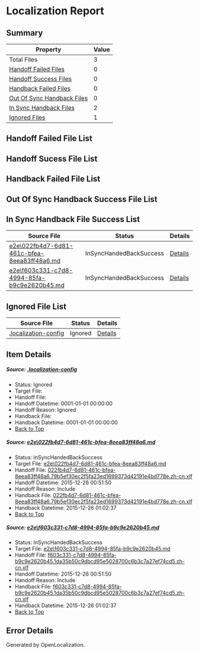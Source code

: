 # <a name='report-top'></a> Localization Report

## Summary
 Property | Value 
 -------- | ----- 
 Total Files | 3
[ Handoff Failed Files ](#handoff-failed-list)| 0
[ Handoff Success Files ](#handoff-success-list)| 0
[ Handback Failed Files ](#handback-failed-list)| 0
[ Out Of Sync Handback Files ](#outofsync-handback-success-list)| 0
[ In Sync Handback Files ](#insync-handback-success-list)| 2
[ Ignored Files ](#ignored-list)| 1

## <a name='handoff-failed-list'></a> Handoff Failed File List

## <a name='handoff-success-list'></a> Handoff Sucess File List

## <a name='handback-failed-list'></a> Handback Failed File List

## <a name='outofsync-handback-success-list'></a> Out Of Sync Handback Success File List

## <a name='insync-handback-success-list'></a> In Sync Handback File Success List
 Source File | Status | Details 
 ----------- | ------ | ------- 
 [e2e\022fb4d7-6d81-461c-bfea-8eea83ff48a6.md](https://github.com/OpenLocalizationTest/oltest/blob/4d3fdc745df3ce51760d6091a021f001e4615a9d/e2e/022fb4d7-6d81-461c-bfea-8eea83ff48a6.md) | InSyncHandedBackSuccess | [Details](#b24882ff5f589f956d77d489ac6ff42708e6aed81)
 [e2e\f603c331-c7d8-4994-85fa-b9c9e2620b45.md](https://github.com/OpenLocalizationTest/oltest/blob/4d3fdc745df3ce51760d6091a021f001e4615a9d/e2e/f603c331-c7d8-4994-85fa-b9c9e2620b45.md) | InSyncHandedBackSuccess | [Details](#e61ca216c2724eb20588fd30c9215f2a0e7634122)

## <a name='ignored-list'></a> Ignored File List
 Source File | Status | Details 
 ----------- | ------ | ------- 
 [.localization-config](https://github.com/OpenLocalizationTest/oltest/blob/4d3fdc745df3ce51760d6091a021f001e4615a9d/.localization-config) | Ignored | [Details](#44c464a08dbf62d71471374c459d78e5fe18d7550)

## Item Details
##### <a name='44c464a08dbf62d71471374c459d78e5fe18d7550'></a> Source: [.localization-config](https://github.com/OpenLocalizationTest/oltest/blob/4d3fdc745df3ce51760d6091a021f001e4615a9d/.localization-config)
* Status: Ignored
* Target File: 
* Handoff File: 
* Handoff Datetime: 0001-01-01 00:00:00
* Handoff Reason: Ignored
* Handback File: 
* Handback Datetime: 0001-01-01 00:00:00
* [Back to Top](#report-top)

##### <a name='b24882ff5f589f956d77d489ac6ff42708e6aed81'></a> Source: [e2e\022fb4d7-6d81-461c-bfea-8eea83ff48a6.md](https://github.com/OpenLocalizationTest/oltest/blob/4d3fdc745df3ce51760d6091a021f001e4615a9d/e2e/022fb4d7-6d81-461c-bfea-8eea83ff48a6.md)
* Status: InSyncHandedBackSuccess
* Target File: [e2e\022fb4d7-6d81-461c-bfea-8eea83ff48a6.md](https://github.com/OpenLocalizationTestOrg/oltest.zh-cn/blob/74a7f68457465893976a8c3c8ba2cb5680426e7d/e2e/022fb4d7-6d81-461c-bfea-8eea83ff48a6.md)
* Handoff File: [022fb4d7-6d81-461c-bfea-8eea83ff48a6.79b5ef30ec2f5fa23ed1699373d42191e4bd778e.zh-cn.xlf](https://github.com/OpenLocalizationTestOrg/olhandoff/blob/f8547d7026c8fee068b1e83d4c1c1db7ba2f8070/ol-handoff/OpenLocalizationTestOrg/oltest.zh-cn/qimu/022fb4d7-6d81-461c-bfea-8eea83ff48a6.79b5ef30ec2f5fa23ed1699373d42191e4bd778e.zh-cn.xlf)
* Handoff Datetime: 2015-12-26 00:51:50
* Handoff Reason: Include
* Handback File: [022fb4d7-6d81-461c-bfea-8eea83ff48a6.79b5ef30ec2f5fa23ed1699373d42191e4bd778e.zh-cn.xlf](https://github.com/OpenLocalizationTestOrg/olhandback/blob/04c283102bcd654d6f71e2b0e05a3dd38d4ed0db/ol-handback/OpenLocalizationTestOrg/oltest.zh-cn/qimu/022fb4d7-6d81-461c-bfea-8eea83ff48a6.79b5ef30ec2f5fa23ed1699373d42191e4bd778e.zh-cn.xlf)
* Handback Datetime: 2015-12-26 01:02:37
* [Back to Top](#report-top)

##### <a name='e61ca216c2724eb20588fd30c9215f2a0e7634122'></a> Source: [e2e\f603c331-c7d8-4994-85fa-b9c9e2620b45.md](https://github.com/OpenLocalizationTest/oltest/blob/4d3fdc745df3ce51760d6091a021f001e4615a9d/e2e/f603c331-c7d8-4994-85fa-b9c9e2620b45.md)
* Status: InSyncHandedBackSuccess
* Target File: [e2e\f603c331-c7d8-4994-85fa-b9c9e2620b45.md](https://github.com/OpenLocalizationTestOrg/oltest.zh-cn/blob/74a7f68457465893976a8c3c8ba2cb5680426e7d/e2e/f603c331-c7d8-4994-85fa-b9c9e2620b45.md)
* Handoff File: [f603c331-c7d8-4994-85fa-b9c9e2620b45.1da35b50c9dbcd95e5028700c6b3c7a27ef74cd5.zh-cn.xlf](https://github.com/OpenLocalizationTestOrg/olhandoff/blob/f8547d7026c8fee068b1e83d4c1c1db7ba2f8070/ol-handoff/OpenLocalizationTestOrg/oltest.zh-cn/qimu/f603c331-c7d8-4994-85fa-b9c9e2620b45.1da35b50c9dbcd95e5028700c6b3c7a27ef74cd5.zh-cn.xlf)
* Handoff Datetime: 2015-12-26 00:51:50
* Handoff Reason: Include
* Handback File: [f603c331-c7d8-4994-85fa-b9c9e2620b45.1da35b50c9dbcd95e5028700c6b3c7a27ef74cd5.zh-cn.xlf](https://github.com/OpenLocalizationTestOrg/olhandback/blob/04c283102bcd654d6f71e2b0e05a3dd38d4ed0db/ol-handback/OpenLocalizationTestOrg/oltest.zh-cn/qimu/f603c331-c7d8-4994-85fa-b9c9e2620b45.1da35b50c9dbcd95e5028700c6b3c7a27ef74cd5.zh-cn.xlf)
* Handback Datetime: 2015-12-26 01:02:37
* [Back to Top](#report-top)


## Error Details

Generated by OpenLocalization.
